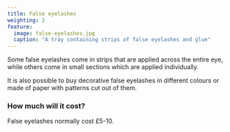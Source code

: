 ```yaml
---
title: False eyelashes
weighting: 2
feature:
  image: false-eyelashes.jpg
  caption: "A tray containing strips of false eyelashes and glue"
---
```


Some false eyelashes come in strips that are applied across the entire eye, while others come in small sections which are applied individually.

It is also possible to buy decorative false eyelashes in different colours or made of paper with patterns cut out of them.

### How much will it cost?

False eyelashes normally cost £5-10.